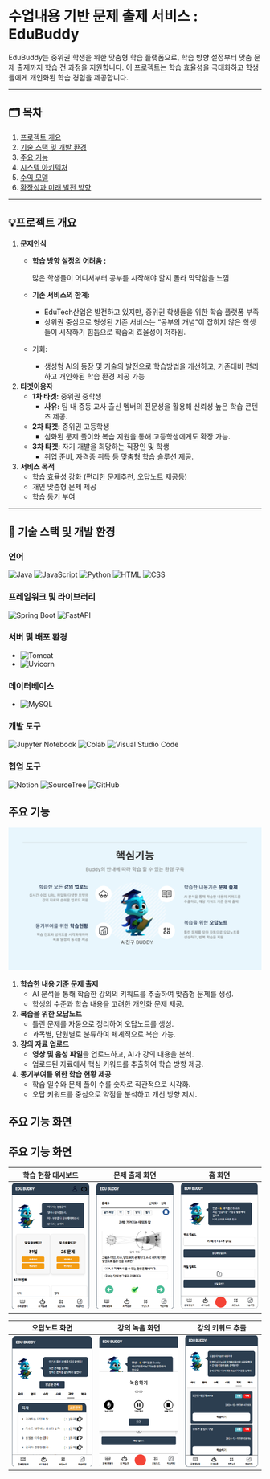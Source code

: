 # 수업내용 기반 문제 출제 서비스 : EduBuddy

EduBuddy는 중위권 학생을 위한 맞춤형 학습 플랫폼으로, 학습 방향 설정부터 맞춤 문제 출제까지 학습 전 과정을 지원합니다.
이 프로젝트는 학습 효율성을 극대화하고 학생들에게 개인화된 학습 경험을 제공합니다.

---

## 🗂️ **목차**

1. [프로젝트 개요](https://www.notion.so/EduBuddy-161614e3097b802f9098c83e3b14acf9?pvs=21)
2. [기술 스택 및 개발 환경](https://www.notion.so/EduBuddy-161614e3097b802f9098c83e3b14acf9?pvs=21)
3. [주요 기능](https://www.notion.so/EduBuddy-161614e3097b802f9098c83e3b14acf9?pvs=21)
4. [시스템 아키텍처](https://www.notion.so/EduBuddy-161614e3097b802f9098c83e3b14acf9?pvs=21)
5. [수익 모델](https://www.notion.so/EduBuddy-161614e3097b802f9098c83e3b14acf9?pvs=21)
6. [확장성과 미래 발전 방향](https://www.notion.so/EduBuddy-161614e3097b802f9098c83e3b14acf9?pvs=21)

---

## 💡프로젝트 개요

1. **문제인식**
    - **학습 방향 설정의 어려움 :**
        
        많은 학생들이 어디서부터 공부를 시작해야 할지 몰라 막막함을 느낌
        
    - **기존 서비스의 한계:**
        - EduTech산업은 발전하고 있지만, 중위권 학생들을 위한 학습 플랫폼 부족
        - 상위권 중심으로 형성된 기존 서비스는 “공부의 개념”이 잡히지 않은 학생들이 시작하기 힘듬으로 학습의 효율성이 저하됨.
    - 기회:
        - 생성형 AI의 등장 및 기술의 발전으로 학습방법을 개선하고, 기존대비 편리하고 개인화된 학습 환경 제공 가능
2. **타겟이용자**
    - **1차 타겟:** 중위권 중학생
        - **사유:** 팀 내 중등 교사 출신 멤버의 전문성을 활용해 신뢰성 높은 학습 콘텐츠 제공.
    - **2차 타겟:** 중위권 고등학생
        - 심화된 문제 풀이와 복습 지원을 통해 고등학생에게도 확장 가능.
    - **3차 타겟:** 자기 개발을 희망하는 직장인 및 학생
        - 취업 준비, 자격증 취득 등 맞춤형 학습 솔루션 제공.
3. **서비스 목적**
    - 학습 효율성 강화 (편리한 문제추천, 오답노트 제공등)
    - 개인 맞춤형 문제 제공
    - 학습 동기 부여
    

---

## 🎯 기술 스택 및 개발 환경

### 언어
![Java](https://img.shields.io/badge/Java-ED8B00?style=for-the-badge&logo=java&logoColor=white) ![JavaScript](https://img.shields.io/badge/JavaScript-F7DF1E?style=for-the-badge&logo=javascript&logoColor=black) ![Python](https://img.shields.io/badge/Python-3776AB?style=for-the-badge&logo=python&logoColor=white) ![HTML](https://img.shields.io/badge/HTML-E34F26?style=for-the-badge&logo=html5&logoColor=white) ![CSS](https://img.shields.io/badge/CSS-1572B6?style=for-the-badge&logo=css3&logoColor=white)

### 프레임워크 및 라이브러리
![Spring Boot](https://img.shields.io/badge/Spring%20Boot-6DB33F?style=for-the-badge&logo=springboot&logoColor=white) ![FastAPI](https://img.shields.io/badge/FastAPI-009688?style=for-the-badge&logo=fastapi&logoColor=white)

### 서버 및 배포 환경
- ![Tomcat](https://img.shields.io/badge/Tomcat-F8DC75?style=for-the-badge&logo=apachetomcat&logoColor=black)
- ![Uvicorn](https://img.shields.io/badge/Uvicorn-22C55E?style=for-the-badge&logo=python&logoColor=white)

### 데이터베이스
- ![MySQL](https://img.shields.io/badge/MySQL-4479A1?style=for-the-badge&logo=mysql&logoColor=white)

### 개발 도구
![Jupyter Notebook](https://img.shields.io/badge/Jupyter-F37626?style=for-the-badge&logo=jupyter&logoColor=white) ![Colab](https://img.shields.io/badge/Colab-F9AB00?style=for-the-badge&logo=googlecolab&logoColor=white) ![Visual Studio Code](https://img.shields.io/badge/Visual%20Studio%20Code-0078D4?style=for-the-badge&logo=visualstudiocode&logoColor=white)

### 협업 도구
![Notion](https://img.shields.io/badge/Notion-000000?style=for-the-badge&logo=notion&logoColor=white) ![SourceTree](https://img.shields.io/badge/SourceTree-0052CC?style=for-the-badge&logo=sourcetree&logoColor=white) ![GitHub](https://img.shields.io/badge/GitHub-181717?style=for-the-badge&logo=github&logoColor=white)

## 주요 기능

![학습 현황 화면](./imgs/Core_Features.png)

1. **학습한 내용 기준 문제 출제**
    - AI 분석을 통해 학습한 강의의 키워드를 추출하여 맞춤형 문제를 생성.
    - 학생의 수준과 학습 내용을 고려한 개인화 문제 제공.
2. **복습을 위한 오답노트**
    - 틀린 문제를 자동으로 정리하여 오답노트를 생성.
    - 과목별, 단원별로 분류하여 체계적으로 복습 가능.
3. **강의 자료 업로드**
    - **영상 및 음성 파일**을 업로드하고, AI가 강의 내용을 분석.
    - 업로드된 자료에서 핵심 키워드를 추출하여 학습 방향 제공.
4. **동기부여를 위한 학습 현황 제공**
    - 학습 일수와 문제 풀이 수를 숫자로 직관적으로 시각화.
    - 오답 키워드를 중심으로 약점을 분석하고 개선 방향 제시.
  
## 주요 기능 화면

## 주요 기능 화면

| 학습 현황 대시보드                | 문제 출제 화면                 | 홈 화면                     |
|----------------------------------|-------------------------------|-----------------------------|
| ![학습 현황 대시보드](./imgs/featureDash.png) | ![문제 출제 화면](./imgs/featureExam.png) | ![홈 화면](./imgs/featureHome.png) |

| 오답노트 화면                   | 강의 녹음 화면                | 강의 키워드 추출              |
|----------------------------------|-------------------------------|-----------------------------|
| ![오답노트 화면](./imgs/featureOxnote.png) | ![강의 녹음 화면](./imgs/featureRecoder.png) | ![테스트 화면](./imgs/featureTest.png) |


